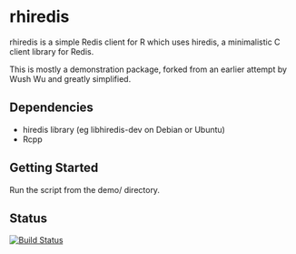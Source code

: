 rhiredis
========

rhiredis is a simple Redis client for R which uses hiredis, a minimalistic C
client library for Redis.

This is mostly a demonstration package, forked from an earlier attempt by
Wush Wu and greatly simplified.

## Dependencies

- hiredis library (eg libhiredis-dev on Debian or Ubuntu)
- Rcpp

## Getting Started

Run the script from the demo/ directory.

## Status

[![Build Status](https://travis-ci.org/[eddelbuettel]/[rhiredis].png)](https://travis-ci.org/[eddelbuettel]/[rhiredis])
